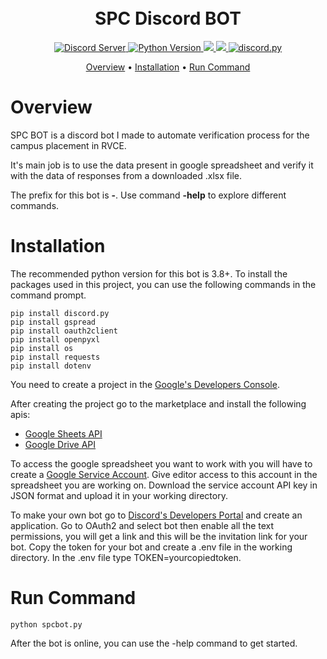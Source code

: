<h1 align="center">
    <br>
    SPC Discord BOT
    <br>
</h1>

<p align="center">
  <a href="https://discord.gg/JH2Zdzu">
    <img src="https://discord.com/api/guilds/535168332542771230/widget.png?style=shield" alt="Discord Server">
  </a>
  <a href="https://www.python.org/downloads/">
    <img alt="Python Version" src="https://img.shields.io/badge/python-3.8+-blue.svg">
  </a>
  <a href="https://pypi.org/project/openpyxl/">
     <img src="https://img.shields.io/badge/gspread-v4-blue.svg">
  </a>
  <a href="https://docs.gspread.org/en/v4.0.1/">
     <img src="https://img.shields.io/badge/openpyxl-v3-blue.svg">
  </a>
  <a href="https://github.com/Rapptz/discord.py/">
     <img src="https://img.shields.io/badge/discord-py-blue.svg" alt="discord.py">
  </a>
</p>

<p align="center">
  <a href="#overview">Overview</a>
  •
  <a href="#installation">Installation</a>
  •
  <a href="#run-command">Run Command</a>
</p>

# Overview

SPC BOT is a discord bot I made to automate verification process for the campus placement in RVCE.

It's main job is to use the data present in google spreadsheet and verify it with the data of responses from a downloaded .xlsx file.

<!-- To invite the bot to your server use this <a href = "https://discord.com/api/oauth2/authorize?client_id=891279485519937557&permissions=534992387152&scope=bot">Invitation Link</a>. -->

The prefix for this bot is **-**. Use command **-help** to explore different commands.

# Installation

The recommended python version for this bot is 3.8+. To install the packages used in this project, you can use the following commands in the command prompt.

```
pip install discord.py
pip install gspread
pip install oauth2client
pip install openpyxl
pip install os
pip install requests
pip install dotenv
```
You need to create a project in the <a href = "https://console.cloud.google.com/">Google's Developers Console</a>.

After creating the project go to the marketplace and install the following apis:
- <a href = "https://console.developers.google.com/apis/library/sheets.googleapis.com/">Google Sheets API</a>
- <a href = "https://console.developers.google.com/apis/library/drive.googleapis.com/">Google Drive API</a>

To access the google spreadsheet you want to work with you will have to create a <a href = "https://console.cloud.google.com/iam-admin/serviceaccounts">Google Service Account</a>. Give editor access to this account in the spreadsheet you are working on. Download the service account API key in JSON format and upload it in your working directory.

To make your own bot go to <a href = "https://discord.com/developers/applications">Discord's Developers Portal</a> and create an application. Go to OAuth2 and select bot then enable all the text permissions, you will get a link and this will be the invitation link for your bot. Copy the token for your bot and create a .env file in the working directory. In the .env file type TOKEN=yourcopiedtoken.

# Run Command
```
python spcbot.py
```

After the bot is online, you can use the -help command to get started.
